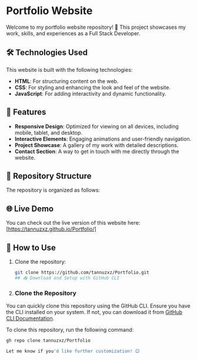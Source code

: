 # Portfolio Website

Welcome to my portfolio website repository! 🌟 This project showcases my work, skills, and experiences as a Full Stack Developer.

## 🛠️ Technologies Used

This website is built with the following technologies:

- **HTML**: For structuring content on the web.
- **CSS**: For styling and enhancing the look and feel of the website.
- **JavaScript**: For adding interactivity and dynamic functionality.

## 🚀 Features

- **Responsive Design**: Optimized for viewing on all devices, including mobile, tablet, and desktop.
- **Interactive Elements**: Engaging animations and user-friendly navigation.
- **Project Showcase**: A gallery of my work with detailed descriptions.
- **Contact Section**: A way to get in touch with me directly through the website.

## 📂 Repository Structure

The repository is organized as follows:


## 🌐 Live Demo

You can check out the live version of this website here: [https://tannuzxz.github.io/Portfolio/]

## 📝 How to Use

1. Clone the repository:
   ```bash
   git clone https://github.com/tannuzxz/Portfolio.git
   ## 📥 Download and Setup with GitHub CLI

2. ### Clone the Repository

You can quickly clone this repository using the GitHub CLI. Ensure you have the CLI installed on your system. If not, you can download it from [GitHub CLI Documentation](https://cli.github.com/).

To clone this repository, run the following command:

```bash
gh repo clone tannuzxz/Portfolio

Let me know if you'd like further customization! 😊
